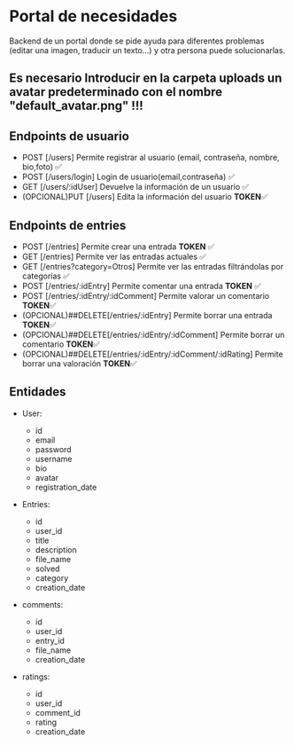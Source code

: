 # Portal de necesidades

Backend de un portal donde se pide ayuda para diferentes problemas (editar una imagen, traducir un texto...) y otra persona puede solucionarlas.

## Es necesario Introducir en la carpeta uploads un avatar predeterminado con el nombre "default_avatar.png" !!!

## Endpoints de usuario

- POST [/users] Permite registrar al usuario (email, contraseña, nombre, bio,foto) ✅
- POST [/users/login] Login de usuario(email,contraseña) ✅
- GET [/users/:idUser] Devuelve la información de un usuario ✅
- (OPCIONAL)PUT [/users] Edita la información del usuario **TOKEN**✅

## Endpoints de entries

- POST [/entries] Permite crear una entrada **TOKEN** ✅
- GET [/entries] Permite ver las entradas actuales ✅
- GET [/entries?category=Otros] Permite ver las entradas filtrándolas por categorías ✅
- POST [/entries/:idEntry] Permite comentar una entrada **TOKEN** ✅
- POST [/entries/:idEntry/:idComment] Permite valorar un comentario **TOKEN**✅
- (OPCIONAL)##DELETE[/entries/:idEntry] Permite borrar una entrada **TOKEN**✅
- (OPCIONAL)##DELETE[/entries/:idEntry/:idComment] Permite borrar un comentario **TOKEN**✅
- (OPCIONAL)##DELETE[/entries/:idEntry/:idComment/:idRating] Permite borrar una valoración **TOKEN**✅

## Entidades

- User:

  - id
  - email
  - password
  - username
  - bio
  - avatar
  - registration_date

- Entries:

  - id
  - user_id
  - title
  - description
  - file_name
  - solved
  - category
  - creation_date

- comments:

  - id
  - user_id
  - entry_id
  - file_name
  - creation_date

- ratings:

  - id
  - user_id
  - comment_id
  - rating
  - creation_date
